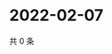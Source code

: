 # 2022-02-07

共 0 条

<!-- BEGIN WEIBO -->
<!-- 最后更新时间 Mon Feb 07 2022 00:19:06 GMT+0800 (China Standard Time) -->

<!-- END WEIBO -->
